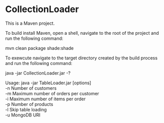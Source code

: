 # CollectionLoader

This is a Maven project.

To build install Maven, open a shell, navigate to the root of the project and run the following command:

mvn clean package shade:shade

To exewcute navigate to the target directory created by the build process and run the following command:

java -jar CollectionLoader.jar -?

Usage: java -jar TableLoader.jar [options]<br/>
-n  <number>            Number of customers<br/>
-m  <number>            Maximum number of orders per customer<br/>
-i  <number>            Maximum number of items per order<br/>
-p  <number>            Number of products<br/>
-l                      Skip table loading<br/>
-u  <string>            MongoDB URI<br/>
